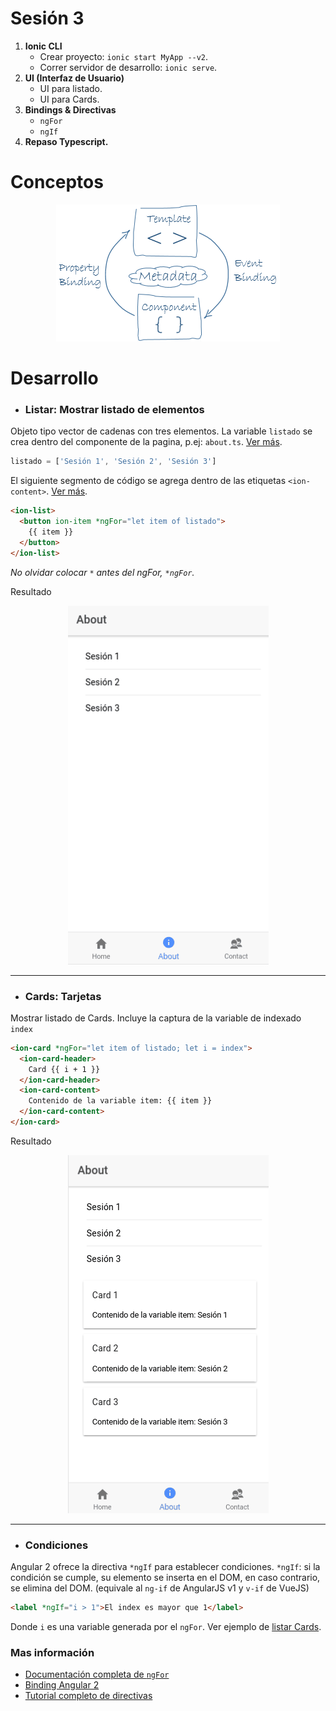# **Sesión 3**

1. **Ionic CLI**
    - Crear proyecto: `ionic start MyApp --v2`.
    - Correr servidor de desarrollo: `ionic serve`.
3. **UI (Interfaz de Usuario)**
    - UI para listado.
    - UI para Cards.
3. **Bindings & Directivas**
    - `ngFor`
    - `ngIf`
2. **Repaso Typescript.**

# **Conceptos**
<center>
<img src="../recursos/component-databinding.png" title="Data binding"/>
</center>


# **Desarrollo**

- ### **Listar:** Mostrar listado de elementos

Objeto tipo vector de cadenas con tres elementos. La variable `listado` se
crea dentro del componente de la pagina, p.ej: `about.ts`. [Ver más](https://github.com/juliandavidmr/TallerAppsIonic/blob/276041c7d2f908da716f405383e800eab22f9b6c/src/pages/about/about.ts#L10).
```typescript
listado = ['Sesión 1', 'Sesión 2', 'Sesión 3']
```

El siguiente segmento de código se agrega dentro de las etiquetas `<ion-content>`. [Ver más](https://github.com/juliandavidmr/TallerAppsIonic/blob/276041c7d2f908da716f405383e800eab22f9b6c/src/pages/about/about.html#L11).
```html
<ion-list>
  <button ion-item *ngFor="let item of listado">
    {{ item }}
  </button>  
</ion-list>
```
_No olvidar colocar `*` antes del ngFor, `*ngFor`._

Resultado
<center>
  <img src="../recursos/giflistar1.gif"/>
</center>

----

- ### **Cards: Tarjetas** #

Mostrar listado de Cards. Incluye la captura de la variable de indexado `index`
```html
<ion-card *ngFor="let item of listado; let i = index">
  <ion-card-header>
    Card {{ i + 1 }}
  </ion-card-header>
  <ion-card-content>
    Contenido de la variable item: {{ item }}
  </ion-card-content>
</ion-card>
```

Resultado
<center>
  <img src="../recursos/giflistar_cards1.gif"/>
</center>


----

- ### **Condiciones**

Angular 2 ofrece la directiva `*ngIf` para establecer condiciones.
`*ngIf`: si la condición se cumple, su elemento se inserta en el DOM, en caso contrario, se elimina del DOM. (equivale al `ng-if` de AngularJS v1 y `v-if` de VueJS)

```html
<label *ngIf="i > 1">El index es mayor que 1</label>
```
Donde `i` es una variable generada por el `ngFor`. Ver ejemplo de [listar Cards]().


### Mas información

- [Documentación completa de `ngFor`](https://angular.io/docs/ts/latest/guide/template-syntax.html#!#ngFor)
- [Binding Angular 2](https://blog.thoughtram.io/angular/2016/10/13/two-way-data-binding-in-angular-2.html)
- [Tutorial completo de directivas](http://blog.enriqueoriol.com/2016/07/introduccion-angular-2-parte-ii-binding-directivas.html)